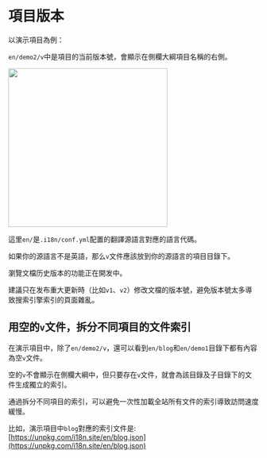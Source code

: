 # 項目版本

以演示項目為例：

`en/demo2/v`中是項目的当前版本號，會顯示在側欄大綱項目名稱的右側。

<img src="https://p.3ti.site/1721290486.avif" width="320px">

這里`en/`是`.i18n/conf.yml`配置的翻譯源語言對應的語言代碼。

如果你的源語言不是英語，那么`v`文件應該放到你的源語言的項目目錄下。

瀏覽文檔历史版本的功能正在開发中。

建議只在发布重大更新時（比如`v1`、`v2`）修改文檔的版本號，避免版本號太多導致搜索引擎索引的頁面雜亂。

## 用空的`v`文件，拆分不同項目的文件索引

在演示項目中，除了`en/demo2/v`，還可以看到`en/blog`和`en/demo1`目錄下都有內容為空`v`文件。

空的`v`不會顯示在側欄大綱中，但只要存在`v`文件，就會為該目錄及子目錄下的文件生成獨立的索引。

通過拆分不同項目的索引，可以避免一次性加載全站所有文件的索引導致訪問速度緩慢。

比如，演示項目中`blog`對應的索引文件是: [https://unpkg.com/i18n.site/en/blog.json](https://unpkg.com/i18n.site/en/blog.json)